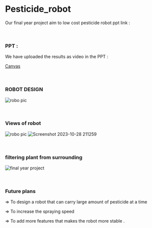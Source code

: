 # Pesticide_robot

Our final year project aim to low cost pesticide robot ppt link :
<br><br><br>
### PPT :

We have uploaded the results as video in the PPT : 

<a href="https://www.canva.com/design/DAFyj_LkiyY/oC2Wj-Psn2OYXDa8Oe226g/edit"> Canvas </a>
<br><br><br>
### ROBOT DESIGN

![robo pic](https://github.com/Dhana-karthik/Pesticide_robot/assets/147986718/64c2883a-4942-4bb7-9540-65aeae4f6566)
<br><br><br>
### Views of robot

![robo pic](https://github.com/Dhana-karthik/Pesticide_robot/assets/147986718/0a567d9f-693b-4e90-9d6b-61a4d1144c68)
![Screenshot 2023-10-28 211259](https://github.com/Dhana-karthik/Pesticide_robot/assets/147986718/c6e3b2a8-cf3e-4af0-95d8-e0fb364ff158)
<br><br><br>
### filtering plant from surrounding

![final year project ](https://github.com/Dhana-karthik/Pesticide_robot/assets/147986718/3dcb7f9b-3391-46be-a69b-bf116330cdad)
<br><br><br>
### Future plans 

=> To design a robot that can carry large amount of pesticide at a time 

=> To increase the spraying speed

=> To add more features that makes the robot more stable . 
